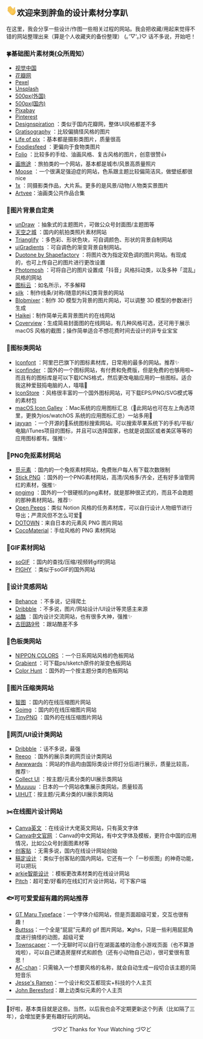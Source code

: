 ## <img src="https://raw.githubusercontent.com/parth-27/parth-27/master/Hi.gif" width="28px" height="28px"/>欢迎来到胖鱼的设计素材分享趴

在这里，我会分享一些设计/作图一些相关过程的网站。我会把收藏/用起来觉得不错的网站整理出来（算是个人收藏夹的备份整理）
(｡’▽’｡)♡ 话不多说，开始吧！

### 🍀基础图片素材类(众所周知）

* [视觉中国](https://www.vcg.com/)
* [花瓣网](http://huaban.com/discovery/)
* [Pexel](https://www.pexels.com/)
* [Unsplash](https://unsplash.com/)
* [500px(外国)](https://500px.com/)
* [500px(国内)](https://500px.me/)
* [Pixabay](https://pixabay.com/)
* [Pinterest](https://www.pinterest.com/)
* [Designspiration](https://www.designspiration.net/) ：类似于国内花瓣网，整体UI风格都差不多
* [Gratisography](https://gratisography.com/) ：比较偏搞怪风格的图片
* [Life of pix](https://www.lifeofpix.com/) ：基本都是摄影类图片，质量很高
* [Foodiesfeed](https://www.foodiesfeed.com/) ：更偏向于食物类图片
* [Folio](https://folioart.co.uk/) ：比较多的手绘、油画风格、复古风格的图片，创意很赞👍
* [画旅途](http://www.hualvtu.com/) ：旅拍类的一个网站，基本都是城市/风景高质量照片
* [Moose](https://photos.icons8.com/) ：一个很满足强迫症的网站，色系跟主题比较偏简洁风，做壁纸都很nice
* [1x](https://1x.com/) ：同摄影类作品，大片系。更多的是风景/动物/人物类实景图片
* [Artvee](https://artvee.com/)：油画类公共作品合集


### 🌸图片背景自定类

* [unDraw](https://undraw.co/) ：抽象式的主题图片，可做公众号封面图/主题图等
* [天空之城](https://www.skypixel.com/) ：国内的航拍类照片素材网站
* [Trianglify](https://trianglify.io/) ：多色彩、形状色块，可自调颜色、形状的背景自制网站
* [uiGradients](https://uigradients.com/#PiggyPink) ：可自调色的渐变背景自制网站。
* [Duotone by Shapefactory](https://duotone.shapefactory.co/?f=f6cde1&t=005eac&q=_) ：将图片改为指定双色调的图片网站。有现成的，也可上传自己的图片进行更改设置
* [Photomosh](https://photomosh.com/) ：可将自己的图片设置成「抖音」风格抖动类，以及多种「混乱」风格的网站
* [图标云](http://www.bgpatterns.com/) ：如名所示，不多解释
* [silk](http://weavesilk.com/) ：制作线条/对称/随意的科幻类背景的网站
* [Blobmixer](https://blobmixer.14islands.com/)：制作 3D 模型为背景的图片网站，可以调整 3D 模型的参数进行生成
* [Haikei](https://app.haikei.app/)：制作简单元素背景图片的在线网站
* [Coverview](https://coverview.vercel.app/)：生成简易封面图的在线网站，有几种风格可选，还可用于展示 macOS 风格的截图；操作简单适合不想花费时间去设计的非专业宝宝


### 🌻图标类网站

* [Iconfont](http://iconfont.cn/home/index?spm=a313x.7781069.1998910419.2) ：阿里巴巴旗下的图标素材库，日常用的最多的网站。推荐✨
* [iconfinder](https://www.iconfinder.com/) ：国外的一个图标网站，有付费和免费版，但是免费的也够用啦~而且有的图标库是可以下载ICNS格式，然后更改电脑应用的一些图标。适合我这种爱鼓捣电脑的人，嘻嘻🧐
* [IconStore](https://iconstore.co/) ：风格很丰富的一个国外图标网站，可下载EPS/PNG/SVG模式等的素材包
* [macOS Icon Galley](https://www.macosicongallery.com/) ：Mac系统的应用图标汇总（📌此网站也可在左上角选项里，更换为ios/watchOS 系统的应用图标汇总）一站多用🤗
* [jayyan](https://jayyan.net/itunes/) ：一个开源的🍎系统图标搜索网站。可以搜索苹果系统下的手机/平板/电脑/iTunes项目的图标，并且可以选择国家，也就是说国区或者美区等等的应用图标都有。强推✨


### 🍉PNG免抠素材网站

* [觅元素](http://www.51yuansu.com/) ：国内的一个免抠素材网站，免费账户每人有下载次数限制
* [Stick PNG](http://www.stickpng.com/) ：国外的一个PNG素材网站，高清/风格多/齐全，还有好多油管网红的素材，强推✨
* [pngimg](http://pngimg.com/) ：国外的一个很硬核的png素材，就是那种很正式的，而且不会跑题的那种素材网站。推荐✨
* [Open Peeps](https://www.openpeeps.com/)：类似 Notion 风格的任务素材库，可以自行设计人物细节进行导出；严肃风但不怎么可爱🤔
* [DOTOWN](https://dotown.maeda-design-room.net/)：来自日本的元素风 PNG 图片网站
* [CocoMaterial](https://cocomaterial.com/)：手绘风格的 PNG 素材网站


### 🍋GIF素材网站

* [soGIF](https://www.soogif.com/) ：国内的查找/压缩/视频转gif的网站
* [PIGHY](https://giphy.com/) ：类似于soGIF的国外网站


### 🥝设计灵感网站

* [Behance](https://www.behance.net/) ：不多说，记得爬土
* [Dribbble](https://dribbble.com/) ：不多说，图片/网站设计/UI设计等灵感主来源
* [站酷](https://www.zcool.com.cn/) ：国内设计交流网站，也有很多大神，强推✨
* [古田路9号](http://www.gtn9.com/index.aspx) ：跟站酷差不多


### 🌈色板类网站

* [NIPPON COLORS](http://nipponcolors.com/#momo) ：一个日系网站风格的色板网站
* [Grabient](https://www.grabient.com/) ：可下载ps/sketch原件的渐变色板网站
* [Color Hunt](https://colorhunt.co/) ：国外的一个按主题分类的色板网站


### 🍫图片压缩类网站

* [智图](http://zhitu.isux.us/) ：国内的在线压缩图片网站
* [Goimg](https://goimg.io/) ：国内的在线压缩图片网站
* [TinyPNG](https://tinypng.com/) ：国外的在线压缩图片网站


### 📐网页/UI设计类网站

* [Dribbble](https://dribbble.com/) ：话不多说，最强
* [Reeoo](https://reeoo.com/) ：国外的展示类的网页设计类网站
* [Awwwards](https://www.awwwards.com/websites/) ：网站的作品均由国际类设计师打分后进行展示，质量比较高，推荐✨
* [Collect UI](http://collectui.com/challenges/calendar) ：按主题/元素分类的UI展示类网站
* [Muuuuu](http://muuuuu.org/) ：日本的一个网站收集展示类网站，质量较高
* [UIHUT](https://uihut.com/)：按主题/元素分类的UI展示类网站


### ✂️在线图片设计网站

* [Canva英文](https://www.canva.com/) ：在线设计大佬英文网站，只有英文字体
* [Canva中文官网](https://www.canva.cn/) ：Canva的中文网站，有中文字体及模板，更符合中国的应用情况，比如公众号封面图素材等
* [创客贴](https://www.chuangkit.com/usetutorial) ：无需多说，国内在线设计网站创始
* [稿定设计](https://www.gaoding.com/) ：类似于创客贴的国内网站，它还有一个「一秒抠图」的神奇功能，可以把玩
* [arkie智能设计](https://www.arkie.cn/scenarios) ：模板更改素材类的在线设计网站
* [Pitch](https://pitch.com/)：超可爱/好看的在线幻灯片设计网站，可下客户端


### 🐟可可爱爱超有趣的网站推荐

* [GT Maru Typeface](https://www.gt-maru.com/#story)：一个字体介绍网站，但是页面超级可爱，交互也很有趣！
* [Buttsss](https://www.buttsss.com/)：一个全是“屁屁”元素的 gif 图片网站，❌ghs，只是一些利用屁屁角度进行搞怪的动图，超级可爱
* [Townscaper](https://oskarstalberg.com/Townscaper/)：一个无聊时可以自行在湖面盖楼的治愈小游戏页面（也不算游戏啦），可以自己建造房屋样式和颜色（还有小动物自己动），很可爱很有意思！
* [AC-chan](https://aidn.jp/jingle/)：只需输入一个想要风格的名称，就会自动生成一段切合该主题的简短音乐
* [Jesse's Ramen](https://jesse-zhou.com/)：一个设计和交互都现实+科技的个人主页
* [John Beresford](https://www.john-beresford.com/)：跟上边类似元素的个人主页

---
📣好啦，基本类目就是这些。当然，以后我也会不定期更新这个列表（比如隔了三年），会增加更多更有趣好玩的网站。

<div align='center'>づ♡ど Thanks for Your Watching づ♡ど </div>

